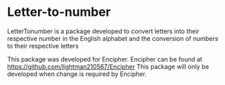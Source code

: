 # Letter-to-number

LetterTonumber is a package developed to convert letters into their respective number in the English alphabet and the conversion of numbers to their respective letters

This package was developed for Encipher. Encipher can be found at https://github.com/lightman210567/Encipher
This package will only be developed when change is required by Encipher.
